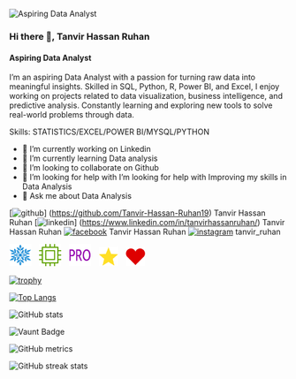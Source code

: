 ![Aspiring Data Analyst ](https://media.licdn.com/dms/image/v2/D4D16AQFgDUnSTsmpIw/profile-displaybackgroundimage-shrink_200_800/B4DZetI0CWGsAY-/0/1750956462457?e=1758758400&v=beta&t=lkE2nfyD3dN4oH3Z6Sl5EIufIr2uRtDuoI32-HUzWfU)
### Hi there 👋, Tanvir Hassan Ruhan 
#### Aspiring Data Analyst 

I’m an aspiring Data Analyst with a passion for turning raw data into meaningful insights. Skilled in SQL, Python, R, Power BI, and Excel, I enjoy working on projects related to data visualization, business intelligence, and predictive analysis. Constantly learning and exploring new tools to solve real-world problems through data.

Skills: STATISTICS/EXCEL/POWER BI/MYSQL/PYTHON

- 🔭 I’m currently working on Linkedin 
- 🌱 I’m currently learning Data analysis 
- 👯 I’m looking to collaborate on Github 
- 🤔 I’m looking for help with I’m looking for help with Improving my skills in Data Analysis 
- 💬 Ask me about Data Analysis  


[<img src='https://cdn.jsdelivr.net/npm/simple-icons@3.0.1/icons/github.svg' alt='github' height='40'>] (https://github.com/Tanvir-Hassan-Ruhan19) Tanvir Hassan Ruhan
[<img src='https://cdn.jsdelivr.net/npm/simple-icons@3.0.1/icons/linkedin.svg' alt='linkedin' height='40'>] (https://www.linkedin.com/in/tanvirhassanruhan/) Tanvir Hassan Ruhan 
[<img src='https://cdn.jsdelivr.net/npm/simple-icons@3.0.1/icons/facebook.svg' alt='facebook' height='40'>](https://www.facebook.com/tanvirhasan.ruhan.1) Tanvir Hassan Ruhan 
[<img src='https://cdn.jsdelivr.net/npm/simple-icons@3.0.1/icons/instagram.svg' alt='instagram' height='40'>](https://www.instagram.com/tanvir_ruhan/)  tanvir_ruhan

<a href='https://archiveprogram.github.com/'><img src='https://raw.githubusercontent.com/acervenky/animated-github-badges/master/assets/acbadge.gif' width='40' height='40'></a> <a href='https://docs.github.com/en/developers'><img src='https://raw.githubusercontent.com/acervenky/animated-github-badges/master/assets/devbadge.gif' width='40' height='40'></a> <a href='https://github.com/pricing'><img src='https://raw.githubusercontent.com/acervenky/animated-github-badges/master/assets/pro.gif' width='40' height='40'></a> <a href='https://stars.github.com/'><img src='https://raw.githubusercontent.com/acervenky/animated-github-badges/master/assets/starbadge.gif' width='35' height='35'></a> <a href='https://docs.github.com/en/github/supporting-the-open-source-community-with-github-sponsors'><img src='https://raw.githubusercontent.com/acervenky/animated-github-badges/master/assets/sponsorbadge.gif' width='35' height='35'></a> 

[![trophy](https://github-profile-trophy.vercel.app/?username=Tanvir-Hassan-Ruhan19)](https://github.com/ryo-ma/github-profile-trophy)

[![Top Langs](https://github-readme-stats.vercel.app/api/top-langs/?username=Tanvir-Hassan-Ruhan19)](https://github.com/anuraghazra/github-readme-stats)

![GitHub stats](https://github-readme-stats.vercel.app/api?username=Tanvir-Hassan-Ruhan19&show_icons=true&count_private=true)  

![Vaunt Badge](https://api.vaunt.dev/v1/github/entities/Tanvir-Hassan-Ruhan19/contributions?format=svg&private=true)  

![GitHub metrics](https://metrics.lecoq.io/Tanvir-Hassan-Ruhan19)  

![GitHub streak stats](https://streak-stats.demolab.com/?user=Tanvir-Hassan-Ruhan19)
